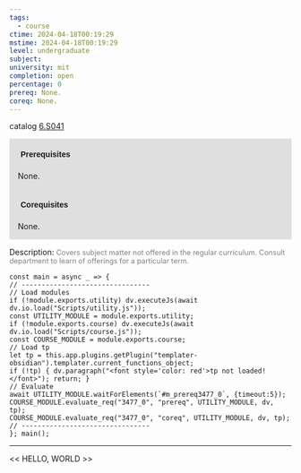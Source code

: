 ```yaml
---
tags:
  - course
ctime: 2024-04-18T00:19:29
mstime: 2024-04-18T00:19:29
level: undergraduate
subject: 
university: mit
completion: open
percentage: 0
prereq: None.
coreq: None.
---
```


catalog [6.S041](http://student.mit.edu/catalog/m6e.html#6.S041)

<span style="display: block; padding: 15px; background-color: rgb(100, 100, 100, 0.2);"><font id="m_prereq3477_0" style="display: block; font-family: Arial, sans-serif; font-weight: bold; padding: 5px">Prerequisites</font><br><span id="prereq3477_0">None.</span></span>
<span style="display: block; padding: 15px; background-color: rgb(100, 100, 100, 0.2);"><font id="m_coreq3477_0" style="display: block; font-family: Arial, sans-serif; font-weight: bold; padding: 5px">Corequisites</font><br><span id="coreq3477_0">None.</span></span>

<font style="">Description:</font>
<font style="color: grey; font-size: 0.8rem;">Covers subject matter not offered in the regular curriculum. Consult department to learn of offerings for a particular term.</font>

```dataviewjs
const main = async _ => {
// --------------------------------
// Load modules
if (!module.exports.utility) dv.executeJs(await dv.io.load("Scripts/utility.js"));
const UTILITY_MODULE = module.exports.utility;
if (!module.exports.course) dv.executeJs(await dv.io.load("Scripts/course.js"));
const COURSE_MODULE = module.exports.course;
// Load tp
let tp = this.app.plugins.getPlugin("templater-obsidian").templater.current_functions_object;
if (!tp) { dv.paragraph("<font style='color: red'>tp not loaded!</font>"); return; }
// Evaluate
await UTILITY_MODULE.waitForElements(`#m_prereq3477_0`, {timeout:5});
COURSE_MODULE.evaluate_req("3477_0", "prereq", UTILITY_MODULE, dv, tp);
COURSE_MODULE.evaluate_req("3477_0", "coreq", UTILITY_MODULE, dv, tp);
// --------------------------------
}; main();
```

---

<< HELLO, WORLD >>
